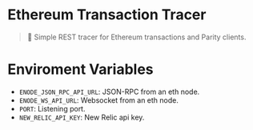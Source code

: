 # Ethereum Transaction Tracer

> 🐾 Simple REST tracer for Ethereum transactions and Parity clients.

# Enviroment Variables

- `ENODE_JSON_RPC_API_URL`: JSON-RPC from an eth node.
- `ENODE_WS_API_URL`: Websocket from an eth node.
- `PORT`: Listening port.
- `NEW_RELIC_API_KEY`: New Relic api key.
